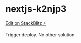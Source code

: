 # nextjs-k2njp3

[Edit on StackBlitz ⚡️](https://stackblitz.com/edit/nextjs-k2njp3)

Trigger deploy.
No other solution.
